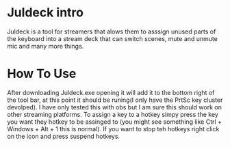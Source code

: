 # Juldeck intro

Juldeck is a tool for streamers that alows them to asssign unused parts of the keyboard into a stream deck that can switch scenes, mute and unmute mic and many more things.

# How To Use

After downloading Juldeck.exe opening it will add it to the bottom right of the tool bar, at this point it should be runing(I only have the PrtSc key cluster devolped). I have only tested this with obs but I am sure this should work on other streaming platforms. To assign a key to a hotkey simpy press the key you want they hotkey to be assinged to (you might see something like Ctrl + Windows + Alt + 1 this is normal). If you want to stop teh hotkeys right click on the icon and press suspend hotkeys.
